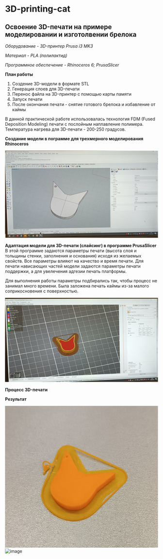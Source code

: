 # 3D-printing-cat
**Освоение 3D-печати на примере моделировании и изготолвении брелока**
--------------------------
*Оборудование - 3D-принтер Prusa i3 MK3*

*Материал - PLA (полилактид)*

*Программное обеспечение - Rhinoceros 6; PrusaSlicer*

**План работы**
1. Создение 3D-модели в формате STL
2. Генерация слоев для 3D-печати 
3. Перенос файла на 3D-принтер с помощью карты памяти
4. Запуск печати
5. После окончания печати - снятие готового брелока и избавление от каймы

В данной практической работе использовалась технология FDM (Fused Deposition Modeling) печати с послойным наплавление полимера. 
Температура нагрева для 3D-печати - 200-250 градусов.

**Создание модели в пограмме для трехмерного моделирования Rhinoceros**

![image](photo1695388512.jpeg)

**Адаптация модели для 3D-печати (слайсинг) в программе PrusaSlicer**
В этой программе задаются параметры печати (высота слоя и тольщины стенки, заполнения и основания) исходя из желаемых свойств. 
Все параметры влияют на качество и время печати.
Для печати нависающих частей модели задаются параметры печати поддержки, а для увелечения адгезии печать платформы.

Для выполнения работы параметры подбирались так, чтобы процесс не занимал много времени. 
Была заложена печать каймы из-за малого соприкосновения с поверхностью.

![image](photo1695388477.jpeg)

**Процесс 3D-печати**

**Результат**

![image](photo1695388641.jpeg)
![image](photo1695388641 (1))


